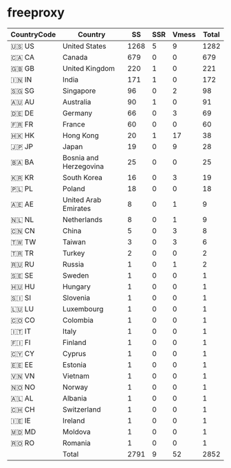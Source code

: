 # freeproxy

|CountryCode|Country|SS|SSR|Vmess|Total|
|  ----  | ----  |  ----  | ----  |  ----  | ----  |
|🇺🇸 US|United States|1268|5|9|1282|
|🇨🇦 CA|Canada|679|0|0|679|
|🇬🇧 GB|United Kingdom|220|1|0|221|
|🇮🇳 IN|India|171|1|0|172|
|🇸🇬 SG|Singapore|96|0|2|98|
|🇦🇺 AU|Australia|90|1|0|91|
|🇩🇪 DE|Germany|66|0|3|69|
|🇫🇷 FR|France|60|0|0|60|
|🇭🇰 HK|Hong Kong|20|1|17|38|
|🇯🇵 JP|Japan|19|0|9|28|
|🇧🇦 BA|Bosnia and Herzegovina|25|0|0|25|
|🇰🇷 KR|South Korea|16|0|3|19|
|🇵🇱 PL|Poland|18|0|0|18|
|🇦🇪 AE|United Arab Emirates|8|0|1|9|
|🇳🇱 NL|Netherlands|8|0|1|9|
|🇨🇳 CN|China|5|0|3|8|
|🇹🇼 TW|Taiwan|3|0|3|6|
|🇹🇷 TR|Turkey|2|0|0|2|
|🇷🇺 RU|Russia|1|0|1|2|
|🇸🇪 SE|Sweden|1|0|0|1|
|🇭🇺 HU|Hungary|1|0|0|1|
|🇸🇮 SI|Slovenia|1|0|0|1|
|🇱🇺 LU|Luxembourg|1|0|0|1|
|🇨🇴 CO|Colombia|1|0|0|1|
|🇮🇹 IT|Italy|1|0|0|1|
|🇫🇮 FI|Finland|1|0|0|1|
|🇨🇾 CY|Cyprus|1|0|0|1|
|🇪🇪 EE|Estonia|1|0|0|1|
|🇻🇳 VN|Vietnam|1|0|0|1|
|🇳🇴 NO|Norway|1|0|0|1|
|🇦🇱 AL|Albania|1|0|0|1|
|🇨🇭 CH|Switzerland|1|0|0|1|
|🇮🇪 IE|Ireland|1|0|0|1|
|🇲🇩 MD|Moldova|1|0|0|1|
|🇷🇴 RO|Romania|1|0|0|1|
||Total|2791|9|52|2852|
